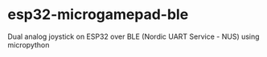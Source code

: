 # esp32-microgamepad-ble
Dual analog joystick on ESP32 over BLE (Nordic UART Service - NUS) using micropython
